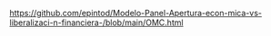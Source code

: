 https://github.com/epintod/Modelo-Panel-Apertura-econ-mica-vs-liberalizaci-n-financiera-/blob/main/OMC.html
